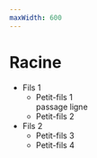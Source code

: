 ```yaml
---
maxWidth: 600
---
```

# Racine
- Fils 1 <!--fold-->
  - Petit-fils 1 <br> passage ligne
  - Petit-fils 2
- Fils 2
  - Petit-fils 3
  - Petit-fils 4